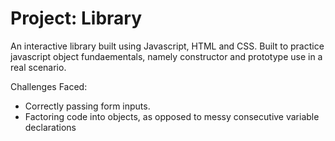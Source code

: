 # Project: Library
An interactive library built using Javascript, HTML and CSS.
Built to practice javascript object fundaementals, namely constructor and prototype use in a real scenario.

Challenges Faced:
- Correctly passing form inputs.
- Factoring code into objects, as opposed to messy consecutive variable declarations
